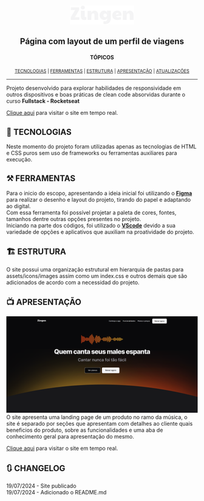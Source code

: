 <p align="center"><a href="https://ayrtonyamashita.github.io/lp-zingen/"><img src="./assets/icons/logo.svg"></a></p>

## <p align="center">Página com layout de um perfil de viagens</p>

<p align="center"><b>TÓPICOS</b></p>
<p align="center"><sub>
<a href="#-tecnologias">TECNOLOGIAS</a> | 
<a href="#️-ferramentas">FERRAMENTAS</a> |
<a href="#️-estrutura">ESTRUTURA</a> |
<a href="#-apresentação">APRESENTAÇÃO</a> | 
<a href="#-changelog">ATUALIZAÇÕES</a></sub></p>

---

Projeto desenvolvido para explorar habilidades de responsividade em outros dispositivos e boas práticas de clean code absorvidas durante o curso <b>Fullstack - Rocketseat</b>

<a href="https://ayrtonyamashita.github.io/lp-zingen/">Clique aqui</a> para visitar o site em tempo real.

## 🤖 TECNOLOGIAS

Neste momento do projeto foram utilizadas apenas as tecnologias de HTML e CSS puros sem uso de frameworks ou ferramentas auxiliares para execução.

## ⚒️ FERRAMENTAS

Para o inicio do escopo, apresentando a ideia inicial foi utilizando o <a href="https://www.figma.com/"> <b>Figma</b> </a> para realizar o desenho e layout do projeto, tirando do papel e adaptando ao digital. <br>
Com essa ferramenta foi possível projetar a paleta de cores, fontes, tamanhos dentre outras opções presentes no projeto.
<br>
Iniciando na parte dos códigos, foi utilizado o <b><a href="https://vscode.dev/">VScode</a></b> devido a sua variedade de opções e aplicativos que auxiliam na proatividade do projeto.

## 🏗️ ESTRUTURA

O site possui uma organização estrutural em hierarquia de pastas para assets/icons/images assim como um index.css e outros demais que são adicionados de acordo com a necessidad do projeto. <br>

## 📺 APRESENTAÇÃO

![alt text](image.png)
<br>
O site apresenta uma landing page de um produto no ramo da música, o site é separado por seções que apresentam com detalhes ao cliente quais beneficios do produto, sobre as funcionalidades e uma aba de conhecimento geral para apresentação do mesmo.

<a href="https://ayrtonyamashita.github.io/lp-zingen/">Clique aqui</a> para visitar o site em tempo real.

## 🔃 CHANGELOG

19/07/2024 - Site publicado <br>
19/07/2024 - Adicionado o README.md <br>
